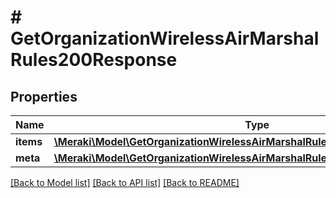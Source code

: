 # # GetOrganizationWirelessAirMarshalRules200Response

## Properties

Name | Type | Description | Notes
------------ | ------------- | ------------- | -------------
**items** | [**\Meraki\Model\GetOrganizationWirelessAirMarshalRules200ResponseItemsInner[]**](GetOrganizationWirelessAirMarshalRules200ResponseItemsInner.md) | List of rules | [optional]
**meta** | [**\Meraki\Model\GetOrganizationWirelessAirMarshalRules200ResponseMeta**](GetOrganizationWirelessAirMarshalRules200ResponseMeta.md) |  | [optional]

[[Back to Model list]](../../README.md#models) [[Back to API list]](../../README.md#endpoints) [[Back to README]](../../README.md)
